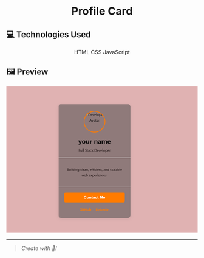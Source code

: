 <h1 align="center">Profile Card</h1>

<h2>💻 Technologies Used</h2>

<div align="center">

HTML
CSS
JavaScript

</div>


<h2>🖼️ Preview</h2>

<img src="preview.PNG">


<hr>

> _Create with 🧡!_ 